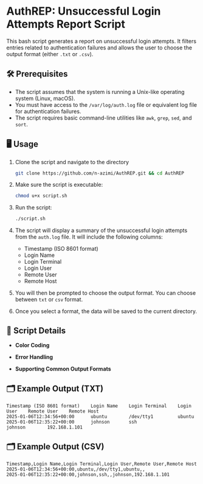 # AuthREP: Unsuccessful Login Attempts Report Script

This bash script generates a report on unsuccessful login attempts. It filters entries related to authentication failures and allows the user to choose the output format (either `.txt` or `.csv`).

## 🛠️ Prerequisites

- The script assumes that the system is running a Unix-like operating system (Linux, macOS).
- You must have access to the `/var/log/auth.log` file or equivalent log file for authentication failures.
- The script requires basic command-line utilities like `awk`, `grep`, `sed`, and `sort`.

## 🖥️ Usage

1. Clone the script and navigate to the directory
   ```bash
   git clone https://github.com/n-azimi/AuthREP.git && cd AuthREP
   ```

2. Make sure the script is executable:
   ```bash
   chmod u+x script.sh
   ```

3. Run the script:
   ```bash
   ./script.sh
   ```

4. The script will display a summary of the unsuccessful login attempts from the `auth.log` file. It will include the following columns:
   - Timestamp (ISO 8601 format)
   - Login Name
   - Login Terminal
   - Login User
   - Remote User
   - Remote Host

5. You will then be prompted to choose the output format. You can choose between `txt` or `csv` format.

6. Once you select a format, the data will be saved to the current directory.

## 📜 Script Details

- **Color Coding**

- **Error Handling**

- **Supporting Common Output Formats**

## 🗂️ Example Output (TXT)

```
Timestamp (ISO 8601 format)    Login Name    Login Terminal    Login User    Remote User    Remote Host
2025-01-06T12:34:56+00:00      ubuntu        /dev/tty1         ubuntu 
2025-01-06T12:35:22+00:00      johnson       ssh                             johnson        192.168.1.101
```

## 🗂️ Example Output (CSV)

```
Timestamp,Login Name,Login Terminal,Login User,Remote User,Remote Host
2025-01-06T12:34:56+00:00,ubuntu,/dev/tty1,ubuntu,,
2025-01-06T12:35:22+00:00,johnson,ssh,,johnson,192.168.1.101
```
